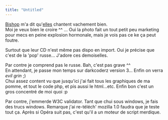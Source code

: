 ```yaml
---
title: "Untitled"
---
```


[Bishop](http://www.zebishop.com) m'a dit qu'[elles](
http://www.taty.us/media/photoalbum/bgtatu469.jpg) chantent vachement bien.  
Moi je veux bien le croire ^^ ... Oui la photo fait un tout petit peu
marketing pour mecs en peine explosion hormonale, mais je vois pas ce ke ça
peut foutre.

Surtout que leur CD n'est même pas dispo en import. Oui je précise que c'est
de la 'pop' russe... J'adore ces demoiselles.

Par contre je comprend pas le russe. Bah, c'est pas grave ^^  
En attendant, je passe mon temps sur darkcoderz version 3... Enfin on verra
*evil grin* ;)  
Chui assez content vu que jusqu'ici j'ai fait tous les graphiques de ma pomme,
et tout le code php, et pis aussi le html...etc. Enfin bon c'est un gros
concentré de moi quoi :p

Par contre, j'emmerde W3C validator. Tant que chui sous windows, je fais des
trucs windows. Remarque j'ai re-téléch' mozilla 1.0 faudra que je teste tout
ça. Après si Opéra suit pas, c'est qu'il a un moteur de script merdique.

